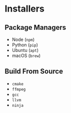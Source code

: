 # Installers

## Package Managers

 - Node (`npm`)
 - Python (`pip`)
 - Ubuntu (`apt`)
 - macOS (`brew`)

## Build From Source

 - `cmake`
 - `ffmpeg`
 - `gcc`
 - `llvm`
 - `ninja`

